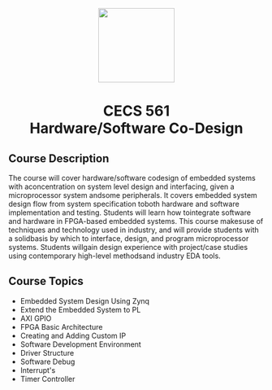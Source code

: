 <p align="center">
 <img width="150" height="146" src="https://user-images.githubusercontent.com/13907836/51081445-7d0d9300-16a4-11e9-8e4d-6ccad8359bf8.png">
</p>

<h1 align="center">CECS 561 <br> Hardware/Software Co-Design </h1>	

## Course Description
The course will cover hardware/software codesign of embedded systems with aconcentration on system level design and interfacing, given a microprocessor system andsome peripherals. It covers embedded system design flow from system specification toboth hardware and software implementation and testing. Students will learn how tointegrate software and hardware in FPGA-based embedded systems. This course makesuse of techniques and technology used in industry, and will provide students with a solidbasis by which to interface, design, and program microprocessor systems. Students willgain design experience with project/case studies using contemporary high-level methodsand industry EDA tools.

## Course Topics
* Embedded System Design Using Zynq
* Extend the Embedded System to PL
* AXI GPIO
* FPGA Basic Architecture
* Creating and Adding Custom IP
* Software Development Environment
* Driver Structure
* Software Debug
* Interrupt's
* Timer Controller

